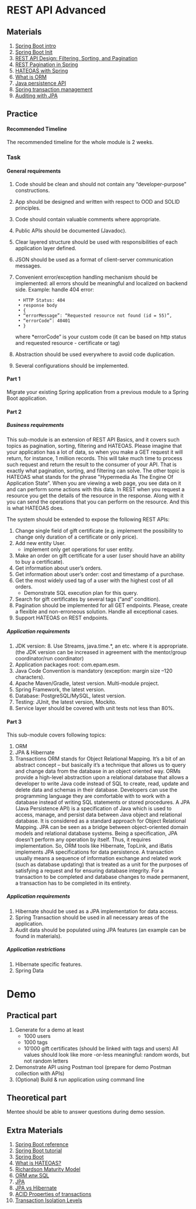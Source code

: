 # REST API Advanced

## Materials

1. [Spring Boot intro](https://videoportal.epam.com/video/6Rn164or) 
2. [Spring Boot Init](https://start.spring.io/)
3. [REST API Design: Filtering, Sorting, and Pagination](https://www.moesif.com/blog/technical/api-design/REST-API-Design-Filtering-Sorting-and-Pagination/)
4. [REST Pagination in Spring](https://www.baeldung.com/rest-api-pagination-in-spring/)
5. [HATEOAS with Spring](https://spring.io/guides/gs/rest-hateoas/)
6. [What is ORM](https://www.educba.com/what-is-orm/)
7. [Java persistence API](https://www.vogella.com/tutorials/JavaPersistenceAPI/article.html)
8. [Spring transaction management](https://docs.spring.io/spring/docs/4.2.x/spring-framework-reference/html/transaction.html)
9. [Auditing with JPA](https://www.baeldung.com/database-auditing-jpa#auditing)

## Practice

#### Recommended Timeline
The recommended timeline for the whole module is 2 weeks.

### Task
#### General requirements

1. Code should be clean and should not contain any “developer-purpose” constructions.  
2. App should be designed and written with respect to OOD and SOLID principles. 
3. Code should contain valuable comments where appropriate. 
4. Public APIs should be documented (Javadoc). 
5. Clear layered structure should be used with responsibilities of each application layer defined.  
6. JSON should be used as a format of client-server communication messages.  
7. Convenient error/exception handling mechanism should be implemented: all errors should be meaningful and localized on backend side. Example: handle 404 error: 

        • HTTP Status: 404
        • response body    
        • {
        • “errorMessage”: “Requested resource not found (id = 55)”,
        • “errorCode”: 40401
        • }
         
    where *errorCode” is your custom code (it can be based on http status and requested resource - certificate or tag) 
8. Abstraction should be used everywhere to avoid code duplication. 
9. Several configurations should be implemented.

#### Part 1

Migrate your existing Spring application from a previous module to a Spring Boot application.

#### Part 2

##### Business requirements

This sub-module is an extension of REST API Basics, and it covers such topics as pagination, sorting, filtering and HATEOAS. Please imagine that your application has a lot of data, so when you make a GET request it will return, for instance, 1 million records. This will take much time to process such request and return the result to the consumer of your API. That is exactly what pagination, sorting, and filtering can solve. The other topic is HATEOAS what stands for the phrase "Hypermedia As The Engine Of Application State". When you are viewing a web page, you see data on it and can perform some actions with this data. In REST when you request a resource you get the details of the resource in the response. Along with it you can send the operations that you can perform on the resource. And this is what HATEOAS does.

The system should be extended to expose the following REST APIs: 
1. Change single field of gift certificate (e.g. implement the possibility to change only duration of a certificate or only price). 
2. Add new entity User.
   * implement only get operations for user entity.
3. Make an order on gift certificate for a user (user should have an ability to buy a certificate).
4. Get information about user’s orders. 
5. Get information about user’s order: cost and timestamp of a purchase. 
6. Get the most widely used tag of a user with the highest cost of all orders. 
   * Demonstrate SQL execution plan for this query.
7. Search for gift certificates by several tags (“and” condition).
8. Pagination should be implemented for all GET endpoints. Please, create a flexible and non-erroneous solution. Handle all exceptional cases. 
9. Support HATEOAS on REST endpoints.

##### Application requirements

1. JDK version: 8. Use Streams, java.time.*, an etc. where it is appropriate. (the JDK version can be increased in agreement with the mentor/group coordinator/run coordinator)
2. Application packages root: com.epam.esm.
3. Java Code Convention is mandatory (exception: margin size –120 characters).
4. Apache Maven/Gradle, latest version. Multi-module project.
5. Spring Framework, the latest version.
6. Database: PostgreSQL/MySQL, latest version.
7. Testing: JUnit, the latest version, Mockito.
8. Service layer should be covered with unit tests not less than 80%.

#### Part 3

This sub-module covers following topics:
1. ORM
2. JPA & Hibernate
3. Transactions
ORM stands for Object Relational Mapping. It’s a bit of an abstract concept – but basically it’s a technique that allows us to query and change data from the database in an object oriented way. ORMs provide a high-level abstraction upon a relational database that allows a developer to write Java code instead of SQL to create, read, update and delete data and schemas in their database. Developers can use the programming language they are comfortable with to work with a database instead of writing SQL statements or stored procedures. A JPA (Java Persistence API) is a specification of Java which is used to access, manage, and persist data between Java object and relational database. It is considered as a standard approach for Object Relational Mapping. JPA can be seen as a bridge between object-oriented domain models and relational database systems. Being a specification, JPA doesn't perform any operation by itself. Thus, it requires implementation. So, ORM tools like Hibernate, TopLink, and iBatis implements JPA specifications for data persistence. A transaction usually means a sequence of information exchange and related work (such as database updating) that is treated as a unit for the purposes of satisfying a request and for ensuring database integrity. For a transaction to be completed and database changes to made permanent, a transaction has to be completed in its entirety.

##### Application requirements

1. Hibernate should be used as a JPA implementation for data access.
2. Spring Transaction should be used in all necessary areas of the application.
3. Audit data should be populated using JPA features (an example can be found in materials).

##### Application restrictions

1. Hibernate specific features.
2. Spring Data

# Demo
## Practical part

1. Generate for a demo at least 
     - 1000 users
     - 1000 tags
     - 10’000 gift certificates (should be linked with tags and users)
All values should look like more -or-less meaningful: random words, but not random letters 
2. Demonstrate API using Postman tool (prepare for demo Postman collection with APIs)  
3. (Optional) Build & run application using command line

## Theoretical part

Mentee should be able to answer questions during demo session.

## Extra Materials

1. [Spring Boot reference](https://spring.io/projects/spring-boot/) 
2. [Spring Boot tutorial](https://spring.io/guides/gs/rest-service/)
3. [Spring Boot](https://habr.com/ru/post/257223/)
4. [What is HATEOAS?](https://habr.com/ru/post/483328/)
5. [Richardson Maturity Model](https://martinfowler.com/articles/richardsonMaturityModel.html)
6. [ORM или SQL](https://youtu.be/bkDUIIho70o)
7. [JPA](https://www.educba.com/java-persistence-api/)
8. [JPA vs Hibernate](https://www.javatpoint.com/jpa-vs-hibernate)
9. [ACID Properties of transactions](https://www.geeksforgeeks.org/acid-properties-in-dbms/)
10. [Transaction Isolation Levels](https://www.geeksforgeeks.org/transaction-isolation-levels-dbms/)